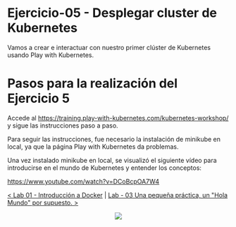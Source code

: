 # Ejercicio-05 - Desplegar cluster de Kubernetes

Vamos a crear e interactuar con nuestro primer clúster de Kubernetes usando Play with Kubernetes.

# Pasos para la realización del Ejercicio 5

Accede al https://training.play-with-kubernetes.com/kubernetes-workshop/ y sigue las instrucciones paso a paso.

Para seguir las instrucciones, fue necesario la instalación de minikube en local, ya que la página Play with Kubernetes da problemas.

Una vez instalado minikube en local, se visualizó el siguiente vídeo para introducirse en el mundo de Kubernetes y entender los conceptos:

https://www.youtube.com/watch?v=DCoBcpOA7W4



[< Lab 01 - Introducción a Docker](../lab-01/) | [ Lab - 03 Una pequeña práctica, un "Hola Mundo" por supuesto. >](../lab-03)
<p align="center">
    <img src="../resources/header.png">
</p>
